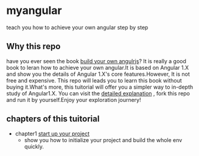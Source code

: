 # myangular
teach you how to achieve your own  angular step by step
##  Why this repo
have you ever seen the book [build your own angulrjs](http://www.teropa.info/build-your-own-angular/)? It is really a good book to leran how to achieve your own angular.It is based on Angular 1.X and show you the details of Angular 1.X's core features.However, It is not free and expensive. This repo will leads you to learn this book without buying it.What's more, this tuitorial will offer you a simpler way to in-depth study of Angular1.X. You can visit the [detailed explanation](http://www.cnblogs.com/myzhibie/p/5224571.html) , fork this repo and run it by yourself.Enjoy your exploration journery!
## chapters of this tuitorial
* chapter1 [start up your project](http://www.cnblogs.com/myzhibie/)  
  * show you how to initialize your project and build the whole env quickly. 
